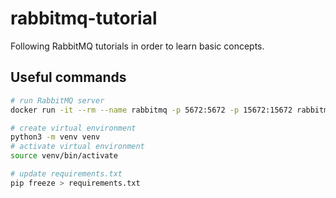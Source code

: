 # rabbitmq-tutorial
Following RabbitMQ tutorials in order to learn basic concepts.

## Useful commands

```sh
# run RabbitMQ server
docker run -it --rm --name rabbitmq -p 5672:5672 -p 15672:15672 rabbitmq:latest
```

```sh
# create virtual environment
python3 -m venv venv
# activate virtual environment
source venv/bin/activate
```

```sh
# update requirements.txt
pip freeze > requirements.txt
```
